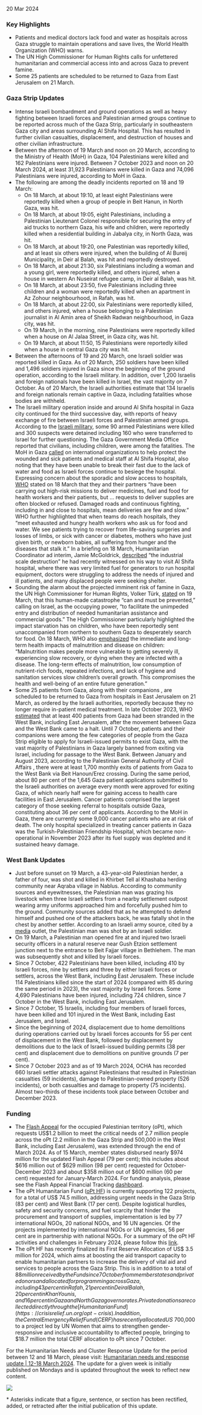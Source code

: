 20 Mar 2024 

### Key Highlights

* Patients and medical doctors lack food and water as hospitals across Gaza struggle to maintain operations and save lives, the World Health Organization (WHO) warns.
* The UN High Commissioner for Human Rights calls for unfettered humanitarian and commercial access into and across Gaza to prevent famine.
* Some 25 patients are scheduled to be returned to Gaza from East Jerusalem on 21 March.

### Gaza Strip Updates

* Intense Israeli bombardment and ground operations as well as heavy fighting between Israeli forces and Palestinian armed groups continue to be reported across much of the Gaza Strip, particularly in southeastern Gaza city and areas surrounding Al Shifa Hospital. This has resulted in further civilian casualties, displacement, and destruction of houses and other civilian infrastructure.
* Between the afternoon of 19 March and noon on 20 March, according to the Ministry of Health (MoH) in Gaza, 104 Palestinians were killed and 162 Palestinians were injured. Between 7 October 2023 and noon on 20 March 2024, at least 31,923 Palestinians were killed in Gaza and 74,096 Palestinians were injured, according to MoH in Gaza.
* The following are among the deadly incidents reported on 18 and 19 March:  
   * On 18 March, at about 19:10, at least eight Palestinians were reportedly killed when a group of people in Beit Hanun, in North Gaza, was hit.  
   * On 18 March, at about 19:05, eight Palestinians, including a Palestinian Lieutenant Colonel responsible for securing the entry of aid trucks to northern Gaza, his wife and children, were reportedly killed when a residential building in Jabalya city, in North Gaza, was hit.  
   * On 18 March, at about 19:20, one Palestinian was reportedly killed, and at least six others were injured, when the building of Al Bureij Municipality, in Deir al Balah, was hit and reportedly destroyed.  
   * On 18 March, at about 21:30, six Palestinians including a woman and a young girl, were reportedly killed, and others injured, when a house in western An Nuseirat refugee camp, in Deir al Balah, was hit.  
   * On 18 March, at about 23:50, five Palestinians including three children and a woman were reportedly killed when an apartment in Az Zohour neighbourhood, in Rafah, was hit.  
   * On 18 March, at about 22:00, six Palestinians were reportedly killed, and others injured, when a house belonging to a Palestinian journalist in Al Amin area of Sheikh Radwan neighbourhood, in Gaza city, was hit.  
   * On 19 March, in the morning, nine Palestinians were reportedly killed when a house on Al Jalaa Street, in Gaza city, was hit.  
   * On 19 March, at about 11:50, 15 Palestinians were reportedly killed when a house in central Gaza city was hit.
* Between the afternoons of 19 and 20 March, one Israeli soldier was reported killed in Gaza. As of 20 March, 250 soldiers have been killed and 1,496 soldiers injured in Gaza since the beginning of the ground operation, according to the Israeli military. In addition, over 1,200 Israelis and foreign nationals have been killed in Israel, the vast majority on 7 October. As of 20 March, the Israeli authorities estimate that 134 Israelis and foreign nationals remain captive in Gaza, including fatalities whose bodies are withheld.
* The Israeli military operation inside and around Al Shifa hospital in Gaza city continued for the third successive day, with reports of heavy exchange of fire between Israeli forces and Palestinian armed groups. According to the [Israeli military](https://twitter.com/IDF/status/1770366537637015661), some 90 armed Palestinians were killed and 300 suspects were detained including 160 who were transferred to Israel for further questioning. The Gaza Government Media Office reported that civilians, including children, were among the fatalities. The MoH in Gaza [called](https://www.facebook.com/MOHGaza1994/) on international organizations to help protect the wounded and sick patients and medical staff at Al Shifa Hospital, also noting that they have been unable to break their fast due to the lack of water and food as Israeli forces continue to besiege the hospital. Expressing concern about the sporadic and slow access to hospitals, [WHO](https://www.who.int/news/item/18-03-2024-famine-in-gaza-is-imminent--with-immediate-and-long-term-health-consequences) stated on 18 March that they and their partners “have been carrying out high-risk missions to deliver medicines, fuel and food for health workers and their patients, but … requests to deliver supplies are often blocked or refused. Damaged roads and continuous fighting, including in and close to hospitals, mean deliveries are few and slow.” WHO further highlighted that when teams do reach hospitals, they “meet exhausted and hungry health workers who ask us for food and water. We see patients trying to recover from life-saving surgeries and losses of limbs, or sick with cancer or diabetes, mothers who have just given birth, or newborn babies, all suffering from hunger and the diseases that stalk it.” In a briefing on 18 March, Humanitarian Coordinator ad interim, Jamie McGoldrick, [described](https://webtv.un.org/en/asset/k1x/k1xa8ctyuu) “the industrial scale destruction” he had recently witnessed on his way to visit Al Shifa hospital, where there was very limited fuel for generators to run hospital equipment, doctors were struggling to address the needs of injured and ill patients, and many displaced people were seeking shelter.
* Sounding the alarm about the projected imminent risk of famine in Gaza, the UN High Commissioner for Human Rights, Volker Türk, [stated](https://www.ohchr.org/en/press-releases/2024/03/comment-un-high-commissioner-human-rights-volker-turk-risk-famine-gaza) on 19 March, that this human-made catastrophe “can and must be prevented,” calling on Israel, as the occupying power, “to facilitate the unimpeded entry and distribution of needed humanitarian assistance and commercial goods.” The High Commissioner particularly highlighted the impact starvation has on children, who have been reportedly sent unaccompanied from northern to southern Gaza to desperately search for food. On 18 March, WHO also [emphasized](https://x.com/WHO/status/1769833966985511074?s=20) the immediate and long-term health impacts of malnutrition and disease on children: “Malnutrition makes people more vulnerable to getting severely ill, experiencing slow recovery, or dying when they are infected with a disease. The long-term effects of malnutrition, low consumption of nutrient-rich foods, repeated infections, and lack of hygiene and sanitation services slow children’s overall growth. This compromises the health and well-being of an entire future generation.”
* Some 25 patients from Gaza, along with their companions , are scheduled to be returned to Gaza from hospitals in East Jerusalem on 21 March, as ordered by the Israeli authorities, reportedly because they no longer require in-patient medical treatment. In late October 2023, WHO [estimated](https://www.emro.who.int/images/stories/palestine/WHO%5FoPt%5FSitrep%5F9.pdf?ua=1) that at least 400 patients from Gaza had been stranded in the West Bank, including East Jerusalem, after the movement between Gaza and the West Bank came to a halt. Until 7 October, patients and their companions were among the few categories of people from the Gaza Strip eligible to apply for Israeli-issued permits to exist Gaza, with the vast majority of Palestinians in Gaza largely banned from exiting via Israel, including for passage to the West Bank. Between January and August 2023, according to the Palestinian General Authority of Civil Affairs , there were at least 1,700 monthly exits of patients from Gaza to the West Bank via Beit Hanoun/Erez crossing. During the same period, about 80 per cent of the 1,645 Gaza patient applications submitted to the Israeli authorities on average every month were approved for exiting Gaza, of which nearly half were for gaining access to health care facilities in East Jerusalem. Cancer patients comprised the largest category of those seeking referral to hospitals outside Gaza, constituting about 36 per cent of applicants. According to the MoH in Gaza, there are currently some 9,000 cancer patients who are at risk of death. The only hospital specialized in treating cancer patients in Gaza was the Turkish-Palestinian Friendship Hospital, which became non-operational in November 2023 after its fuel supply was depleted and it sustained heavy damage.

### West Bank Updates

* Just before sunset on 19 March, a 43-year-old Palestinian herder, a father of four, was shot and killed in Khirbet Tell al Khashaba herding community near Aqraba village in Nablus. According to community sources and eyewitnesses, the Palestinian man was grazing his livestock when three Israeli settlers from a nearby settlement outpost wearing army uniforms approached him and forcefully pushed him to the ground. Community sources added that as he attempted to defend himself and pushed one of the attackers back, he was fatally shot in the chest by another settler. According to an Israeli army source, cited by a [media](https://www.haaretz.com/israel-news/2024-03-19/ty-article/.premium/two-shin-bet-agents-wounded-in-west-bank-attack-palestinian-killed-in-separate-incident/0000018e-581e-d7fb-a1df-d8fe78930000) outlet, the Palestinian man was shot by an Israeli soldier.
* On 19 March, a Palestinian man opened fire at and injured two Israeli security officers in a natural reserve near Gush Etzion settlement junction next to the entrance to Beit Fajjar village in Bethlehem. The man was subsequently shot and killed by Israeli forces.
* Since 7 October, 422 Palestinians have been killed, including 410 by Israeli forces, nine by settlers and three by either Israeli forces or settlers, across the West Bank, including East Jerusalem. These include 114 Palestinians killed since the start of 2024 (compared with 85 during the same period in 2023), the vast majority by Israeli forces. Some 4,690 Palestinians have been injured, including 724 children, since 7 October in the West Bank, including East Jerusalem.
* Since 7 October, 15 Israelis, including four members of Israeli forces, have been killed and 101 injured in the West Bank, including East Jerusalem, and Israel.
* Since the beginning of 2024, displacement due to home demolitions during operations carried out by Israeli forces accounts for 55 per cent of displacement in the West Bank, followed by displacement by demolitions due to the lack of Israeli-issued building permits (38 per cent) and displacement due to demolitions on punitive grounds (7 per cent).
* Since 7 October 2023 and as of 19 March 2024, OCHA has recorded 660 Israeli settler attacks against Palestinians that resulted in Palestinian casualties (59 incidents), damage to Palestinian-owned property (526 incidents), or both casualties and damage to property (75 incidents). Almost two-thirds of these incidents took place between October and December 2023.

### Funding

* The [Flash Appeal](https://www.ochaopt.org/content/flash-appeal-2023-extension-through-march-2024) for the occupied Palestinian territory (oPt), which requests US$1.2 billion to meet the critical needs of 2.7 million people across the oPt (2.2 million in the Gaza Strip and 500,000 in the West Bank, including East Jerusalem), was extended through the end of March 2024\. As of 15 March, member states disbursed nearly $974 million for the updated Flash Appeal (79 per cent); this includes about $616 million out of $629 million (98 per cent) requested for October-December 2023 and about $358 million out of $600 million (60 per cent) requested for January-March 2024\. For funding analysis, please see the Flash Appeal Financial Tracking [dashboard](https://app.powerbi.com/view?r=eyJrIjoiZDA2NmZiNDYtNDA1Ni00Nzg4LWFkNDItNDI3YmM3ZjMyYjA4IiwidCI6IjBmOWUzNWRiLTU0NGYtNGY2MC1iZGNjLTVlYTQxNmU2ZGM3MCIsImMiOjh9).
* The oPt Humanitarian Fund ([oPt HF](https://www.ochaopt.org/sites/default/files/opt%5Fhumanitarian%5Fpooled%5Ffund%5Fdashboard%5FJanuary%5F2024.pdf)) is currently supporting 122 projects, for a total of US$ 74.5 million, addressing urgent needs in the Gaza Strip (83 per cent) and West Bank (17 per cent). Despite logistical hurdles, safety and security concerns, and fuel scarcity that hinder the procurement and transport of supplies, implementation is led by 77 international NGOs, 20 national NGOs, and 16 UN agencies. Of the projects implemented by international NGOs or UN agencies, 56 per cent are in partnership with national NGOs. For a summary of the oPt HF activities and challenges in February 2024, please follow this [link](https://www.ochaopt.org/page/opt-humanitarian-fund/monthy-update).
* The oPt HF has recently finalized its First Reserve Allocation of US$ 3.5 million for 2024, which aims at boosting the aid transport capacity to enable humanitarian partners to increase the delivery of vital aid and services to people across the Gaza Strip. This is in addition to a total of $88 million received by the Fund since 7 October from member states and private donors and allocated for programming across Gaza, including 43 per cent in Rafah, 21 per cent in Deir al Balah, 20 per cent in Khan Younis, and 16 per cent in Gaza and North Gaza governorates. Private donations are collected directly through the [Humanitarian Fund](https://crisisrelief.un.org/opt-crisis). In addition, the Central Emergency Relief Fund (CERF) has recently allocated US$ 700,000 to a project led by UN Women that aims to strengthen gender-responsive and inclusive accountability to affected people, bringing to $18.7 million the total CERF allocation to oPt since 7 October.

For the Humanitarian Needs and Cluster Response Update for the period between 12 and 18 March, please visit: [Humanitarian needs and response update | 12-18 March 2024](https://www.ochaopt.org/content/humanitarian-needs-and-response-update-12-18-march-2024). The update for a given week is initially published on Mondays and is updated throughout the week to reflect new content.

[ ![](/sites/default/files/styles/phone_x1_767_/public/flash-update-no3_oct_escalation-2023-opt_map1.jpg?itok=XuQheK4l)](/sites/default/files/flash-update-no3%5Foct%5Fescalation-2023-opt%5Fmap1.jpg) 

\* Asterisks indicate that a figure, sentence, or section has been rectified, added, or retracted after the initial publication of this update.